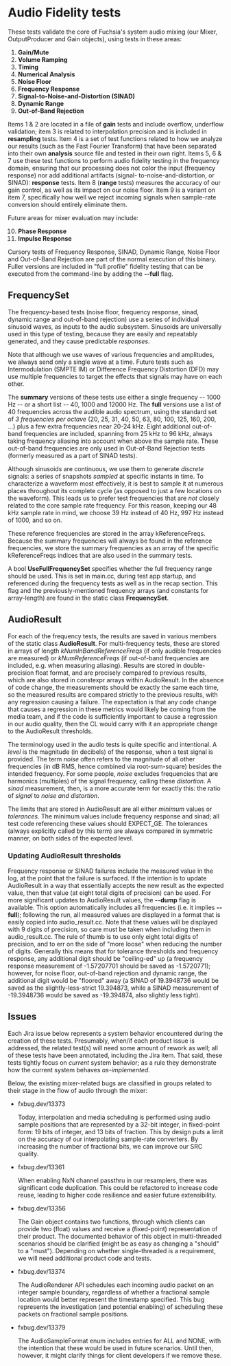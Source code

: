 # Audio Fidelity tests

These tests validate the core of Fuchsia's system audio mixing (our Mixer, OutputProducer and Gain
objects), using tests in these areas:

1) **Gain/Mute**
2) **Volume Ramping**
3) **Timing**
4) **Numerical Analysis**
5) **Noise Floor**
6) **Frequency Response**
7) **Signal-to-Noise-and-Distortion (SINAD)**
8) **Dynamic Range**
9) **Out-of-Band Rejection**

Items 1 & 2 are located in a file of __gain__ tests and include overflow, underflow validation; item
3 is related to interpolation precision and is included in __resampling__ tests. Item 4 is a set of
test functions related to how we analyze our results (such as the Fast Fourier Transform) that have
been separated into their own __analysis__ source file and tested in their own right. Items 5, 6 & 7
use these test functions to perform audio fidelity testing in the frequency domain, ensuring that
our processing does not color the input (frequency response) nor add additional artifacts (signal-
to-noise-and-distortion, or SINAD): __response__ tests. Item 8 (__range__ tests) measures the
accuracy of our gain control, as well as its impact on our noise floor. Item 9 is a variant on
item 7, specifically how well we reject incoming signals when sample-rate conversion should entirely
eliminate them.

Future areas for mixer evaluation may include:

10) **Phase Response**
11) **Impulse Response**


Cursory tests of Frequency Response, SINAD, Dynamic Range, Noise Floor and Out-of-Band Rejection
are part of the normal execution of this binary. Fuller versions are included in "full profile"
fidelity testing that can be executed from the command-line by adding the __--full__ flag.


## FrequencySet

The frequency-based tests (noise floor, frequency response, sinad, dynamic range and out-of-band
rejection) use a series of individual sinusoid waves, as inputs to the audio subsystem. Sinusoids
are universally used in this type of testing, because they are easily and repeatably generated, and
they cause predictable _responses_.

Note that although we use waves of various frequencies and amplitudes, we always send only a single
wave at a time. Future tests such as Intermodulation (SMPTE IM) or Difference Frequency Distortion
(DFD) may use multiple frequencies to target the effects that signals may have on each other.

The __summary__ versions of these tests use either a single frequency -- 1000 Hz -- or a short list
-- 40, 1000 and 12000 Hz. The __full__ versions use a list of 40 frequencies across the audible audio
spectrum, using the standard set of _3 frequencies per octave_ (20, 25, 31, 40, 50, 63, 80, 100, 125,
160, 200, ...) plus a few extra frequencies near 20-24 kHz. Eight additional out-of-band frequencies
are included, spanning from 25 kHz to 96 kHz, always taking frequency aliasing into account when
above the sample rate. These out-of-band frequencies are only used in Out-of-Band Rejection tests
(formerly measured as a part of SINAD tests).

Although sinusoids are continuous, we use them to generate _discrete_ signals: a series of snapshots
_sampled_ at specific instants in time. To characterize a waveform most effectively, it is best to
sample it at numerous places throughout its complete cycle (as opposed to just a few locations on
the waveform). This leads us to prefer test frequencies that are _not_ closely related to the core
sample rate frequency. For this reason, keeping our 48 kHz sample rate in mind, we choose 39 Hz
instead of 40 Hz, 997 Hz instead of 1000, and so on.

These reference frequencies are stored in the array kReferenceFreqs. Because the summary frequencies
will always be found in the reference frequencies, we store the summary frequencies as an array of
the specific kReferenceFreqs indices that are also used in the summary tests.

A bool __UseFullFrequencySet__ specifies whether the full frequency range should be used. This is
set in main.cc, during test app startup, and referenced during the frequency tests as well as in the
recap section. This flag and the previously-mentioned frequency arrays (and constants for
array-length) are found in the static class __FrequencySet__.


## AudioResult

For each of the frequency tests, the results are saved in various members of the static class
__AudioResult__. For multi-frequency tests, these are stored in arrays of length
_kNumInBandReferenceFreqs_ (if only audible frequencies are measured) or _kNumReferenceFreqs_ (if
out-of-band frequencies are included, e.g. when measuring aliasing). Results are stored in
double-precision float format, and are precisely compared to previous results, which are also stored
in constexpr arrays within AudioResult. In the absence of code change, the measurements should be
exactly the same each time, so the measured results are compared strictly to the previous results,
with any regression causing a failure. The expectation is that any code change that causes a
regression in these metrics would likely be coming from the media team, and if the code is
sufficiently important to cause a regression in our audio quality, then the CL would carry with it
an appropriate change to the AudioResult thresholds.

The terminology used in the audio tests is quite specific and intentional. A _level_ is the
magnitude (in decibels) of the response, when a test signal is provided. The term _noise_ often
refers to the magnitude of all other frequencies (in dB RMS, hence combined via root-sum-square)
besides the intended frequency. For some people, _noise_ excludes frequencies that are harmonics
(multiples) of the signal frequency, calling these _distortion_. A _sinad_ measurement, then, is a
more accurate term for exactly this: the ratio of _signal_ to _noise and distortion_.

The limits that are stored in AudioResult are all either _minimum_ values or _tolerances_. The
minimum values include frequency response and sinad; all test code referencing these values should
EXPECT_GE. The tolerances (always explicitly called by this term) are always compared in symmetric
manner, on both sides of the expected level.

### Updating AudioResult thresholds

Frequency response or SINAD failures include the measured value in the log, at the point that the
failure is surfaced. If the intention is to update AudioResult in a way that essentially accepts the
new result as the expected value, then that value (at eight total digits of precision) can be used.
For more significant updates to AudioResult values, the __--dump__ flag is available. This option
automatically includes all frequencies (i.e. it implies __--full__); following the run, all measured
values are displayed in a format that is easily copied into audio_result.cc. Note that these values
will be displayed with 9 digits of precision, so care must be taken when including them in
audio_result.cc. The rule of thumb is to use only eight total digits of precision, and to err on the
side of "more loose" when reducing the number of digits. Generally this means that for tolerance
thresholds and frequency response, any additional digit should be "ceiling-ed" up (a frequency
response measurement of -1.57207701 should be saved as -1.5720771); however, for noise floor,
out-of-band rejection and dynamic range, the additional digit would be "floored" away (a SINAD of
19.3948736 would be saved as the slightly-less-strict 19.394873, while a SINAD measurement of
-19.3948736 would be saved as -19.394874, also slightly less tight).


## Issues

Each Jira issue below represents a system behavior encountered during the creation of these tests.
Presumably, when/if each product issue is addressed, the related test(s) will need some amount of
rework as well; all of these tests have been annotated, including the Jira item. That said, these
tests tightly focus on _current_ system behavior; as a rule they demonstrate how the current system
behaves _as-implemented_.

Below, the existing mixer-related bugs are classified in groups related to their stage in the flow
of audio through the mixer:

*   fxbug.dev/13373

    Today, interpolation and media scheduling is performed using audio sample positions that are
represented by a 32-bit integer, in fixed-point form: 19 bits of integer, and 13 bits of fraction.
This by design puts a limit on the accuracy of our interpolating sample-rate converters. By
increasing the number of fractional bits, we can improve our SRC quality.

*   fxbug.dev/13361

    When enabling NxN channel passthru in our resamplers, there was significant code duplication.
This could be refactored to increase code reuse, leading to higher code resilience and easier future
extensibility.

*   fxbug.dev/13356

    The Gain object contains two functions, through which clients can provide two (float) values and
receive a (fixed-point) representation of their product. The documented behavior of this object in
multi-threaded scenarios should be clarified (might be as easy as changing a "should" to a "must").
Depending on whether single-threaded is a requirement, we will need additional product code and
tests.

*   fxbug.dev/13374

    The AudioRenderer API schedules each incoming audio packet on an integer sample boundary,
regardless of whether a fractional sample location would better represent the timestamp specified.
This bug represents the investigation (and potential enabling) of scheduling these packets on
fractional sample positions.

*   fxbug.dev/13379

    The AudioSampleFormat enum includes entries for ALL and NONE, with the intention that these
would be used in future scenarios. Until then, however, it might clarify things for client
developers if we remove these.
